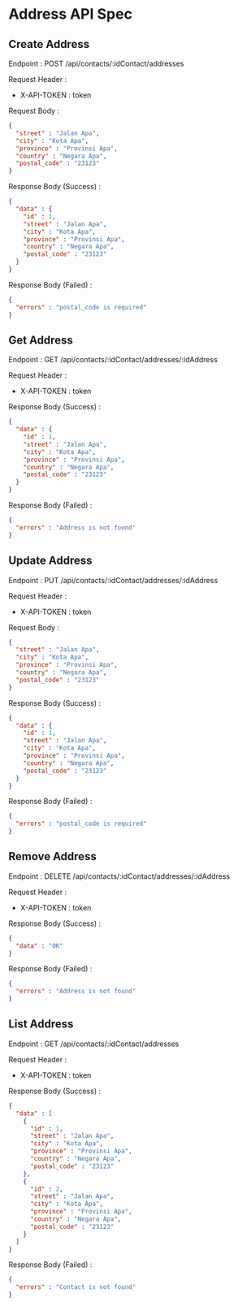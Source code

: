 
# Address API Spec

## Create Address

Endpoint : POST /api/contacts/:idContact/addresses

Request Header :
- X-API-TOKEN : token

Request Body :

```json
{
  "street" : "Jalan Apa",
  "city" : "Kota Apa",
  "province" : "Provinsi Apa",
  "country" : "Negara Apa",
  "postal_code" : "23123"
}
```

Response Body (Success) : 

```json
{
  "data" : {
    "id" : 1,
    "street" : "Jalan Apa",
    "city" : "Kota Apa",
    "province" : "Provinsi Apa",
    "country" : "Negara Apa",
    "postal_code" : "23123"
  }
}
```

Response Body (Failed) : 

```json
{
  "errors" : "postal_code is required"
}
```

## Get Address

Endpoint : GET /api/contacts/:idContact/addresses/:idAddress

Request Header :
- X-API-TOKEN : token

Response Body (Success) :

```json
{
  "data" : {
    "id" : 1,
    "street" : "Jalan Apa",
    "city" : "Kota Apa",
    "province" : "Provinsi Apa",
    "country" : "Negara Apa",
    "postal_code" : "23123"
  }
}
```

Response Body (Failed) : 

```json
{
  "errors" : "Address is not found"
}
```

## Update Address

Endpoint : PUT /api/contacts/:idContact/addresses/:idAddress

Request Header :
- X-API-TOKEN : token

Request Body :

```json
{
  "street" : "Jalan Apa",
  "city" : "Kota Apa",
  "province" : "Provinsi Apa",
  "country" : "Negara Apa",
  "postal_code" : "23123"
}
```

Response Body (Success) :

```json
{
  "data" : {
    "id" : 1,
    "street" : "Jalan Apa",
    "city" : "Kota Apa",
    "province" : "Provinsi Apa",
    "country" : "Negara Apa",
    "postal_code" : "23123"
  }
}
```

Response Body (Failed) :

```json
{
  "errors" : "postal_code is required"
}
```

## Remove Address

Endpoint : DELETE /api/contacts/:idContact/addresses/:idAddress

Request Header :
- X-API-TOKEN : token

Response Body (Success) :

```json
{
  "data" : "OK"
}
```

Response Body (Failed) :

```json
{
  "errors" : "Address is not found"
}
```

## List Address

Endpoint : GET /api/contacts/:idContact/addresses

Request Header :
- X-API-TOKEN : token

Response Body (Success) :

```json
{
  "data" : [
    {
      "id" : 1,
      "street" : "Jalan Apa",
      "city" : "Kota Apa",
      "province" : "Provinsi Apa",
      "country" : "Negara Apa",
      "postal_code" : "23123"
    },
    {
      "id" : 2,
      "street" : "Jalan Apa",
      "city" : "Kota Apa",
      "province" : "Provinsi Apa",
      "country" : "Negara Apa",
      "postal_code" : "23123"
    }
  ]
}
```

Response Body (Failed) :

```json
{
  "errors" : "Contact is not found"
}
```
